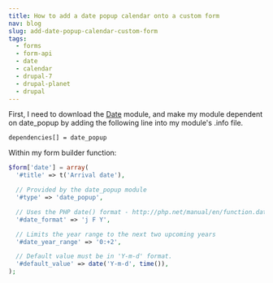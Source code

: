 ```yaml
---
title: How to add a date popup calendar onto a custom form
nav: blog
slug: add-date-popup-calendar-custom-form
tags:
  - forms
  - form-api
  - date
  - calendar
  - drupal-7
  - drupal-planet
  - drupal
---
```

First, I need to download the [Date](http://drupal.org/project/date "Date module on Drupal.org") module, and make my module dependent on date_popup by adding the following line into my module's .info file.

    dependencies[] = date_popup

Within my form builder function:

~~~php
$form['date'] = array(
  '#title' => t('Arrival date'),

  // Provided by the date_popup module
  '#type' => 'date_popup',

  // Uses the PHP date() format - http://php.net/manual/en/function.date.php
  '#date_format' => 'j F Y',

  // Limits the year range to the next two upcoming years
  '#date_year_range' => '0:+2',

  // Default value must be in 'Y-m-d' format.
  '#default_value' => date('Y-m-d', time()),
);
~~~